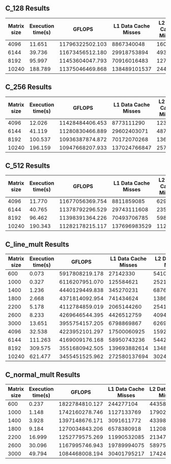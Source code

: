 ## C_128 Results
| Matrix size | Execution time(s) | GFLOPS          | L1 Data Cache Misses | L2 Data Cache Misses |
| ----------- | ----------------- | --------------- | -------------------- | -------------------- |
| 4096        | 11.651            | 11796322502.103 | 8867340048           | 160152               |
| 6144        | 39.736            | 11673456512.180 | 29918753894          | 493592               |
| 8192        | 95.997            | 11453604047.793 | 70916016483          | 1270676              |
| 10240       | 188.789           | 11375046469.868 | 138489101537         | 2444507              |

## C_256 Results
| Matrix size | Execution time(s) | GFLOPS          | L1 Data Cache Misses | L2 Data Cache Misses |
| ----------- | ----------------- | --------------- | -------------------- | -------------------- |
| 4096        | 12.026            | 11428484406.453 | 8773111290           | 123577               |
| 6144        | 41.119            | 11280830466.889 | 29602403071          | 487107               |
| 8192        | 100.537           | 10936387874.872 | 70172070268          | 1367008              |
| 10240       | 196.159           | 10947668207.933 | 137024766847         | 2571423              |

## C_512 Results
| Matrix size | Execution time(s) | GFLOPS          | L1 Data Cache Misses | L2 Data Cache Misses |
| ----------- | ----------------- | --------------- | -------------------- | -------------------- |
| 4096        | 11.770            | 11677056369.754 | 8811859085           | 62985                |
| 6144        | 40.765            | 11378792296.529 | 29743111608          | 235271               |
| 8192        | 96.462            | 11398391364.226 | 70493706785          | 598269               |
| 10240       | 190.343           | 11282178215.117 | 137696983529         | 1129940              |

## C_line_mult Results
| Matrix size | Execution time(s) | GFLOPS         | L1 Data Cache Misses | L2 Data Cache Misses |
| ----------- | ----------------- | -------------- | -------------------- | -------------------- |
| 600         | 0.073             | 5917808219.178 | 27142330             | 54105603             |
| 1000        | 0.327             | 6116207951.070 | 125584621            | 252186552            |
| 1400        | 1.236             | 4440129449.838 | 345270231            | 687657350            |
| 1800        | 2.668             | 4371814092.954 | 741434624            | 1386506206           |
| 2200        | 5.178             | 4112784859.019 | 2065144260           | 2541181203           |
| 2600        | 8.233             | 4269646544.395 | 4426512759           | 4094851186           |
| 3000        | 13.651            | 3955754157.205 | 6798869867           | 6269039772           |
| 4096        | 32.538            | 4223952101.297 | 17500060925          | 15927035304          |
| 6144        | 111.263           | 4169009176.168 | 58950743236          | 54425241033          |
| 8192        | 309.575           | 3551680942.505 | 139693882614         | 134881378456         |
| 10240       | 621.477           | 3455451525.962 | 272580137694         | 302443795632         |

## C_normal_mult Results
| Matrix size | Execution time(s) | GFLOPS         | L1 Data Cache Misses | L2 Data Cache Misses |
| ----------- | ----------------- | -------------- | -------------------- | -------------------- |
| 600         | 0.237             | 1822784810.127 | 244277104            | 44358140             |
| 1000        | 1.148             | 1742160278.746 | 1127133769           | 179029640            |
| 1400        | 3.928             | 1397148676.171 | 3091611772           | 433986101            |
| 1800        | 9.184             | 1270034843.206 | 6578380918           | 1120889091           |
| 2200        | 16.999            | 1252779575.269 | 11990532085          | 2134764795           |
| 2600        | 30.096            | 1167995746.943 | 19789994075          | 5897546291           |
| 3000        | 49.794            | 1084468008.194 | 30401795217          | 17424101807          |

